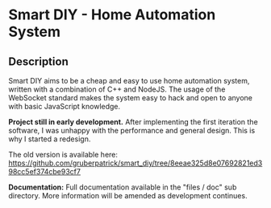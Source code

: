 # Smart DIY - Home Automation System

## Description

Smart DIY aims to be a cheap and easy to use home automation system,
written with a combination of C++ and NodeJS. The usage of the WebSocket
standard makes the system easy to hack and open to anyone with basic
JavaScript knowledge.

**Project still in early development.** After implementing the first iteration
the software, I was unhappy with the performance and general design. This is
why I started a redesign.

The old version is available here:
https://github.com/gruberpatrick/smart_diy/tree/8eeae325d8e07692821ed398cc5ef374cbe93cf7

**Documentation:**
Full documentation available in the "files / doc" sub directory. More
information will be amended as development continues.
